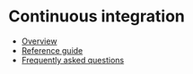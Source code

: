 # Continuous integration

* [Overview](overview)
* [Reference guide](reference)
* [Frequently asked questions](faq)
